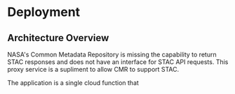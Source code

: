 # Deployment

## Architecture Overview

NASA's Common Metadata Repository is missing the capability to return STAC responses and does not have an interface for STAC API requests. This proxy service is a supliment to allow CMR to support STAC.

The application is a single cloud function that 